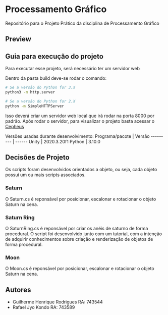 # Processamento Gráfico

Repositório para o Projeto Prático da disciplina de Processamento Gráfico

## Preview

## Guia para execução do projeto

Para executar esse projeto, será necessário ter um servidor web

Dentro da pasta build deve-se rodar o comando:
```bash
# Se a versão do Python for 3.X
python3 -m http.server

# Se a versão do Python for 2.X
python -m SimpleHTTPServer
```

Isso deverá criar um servidor web local que irá rodar na porta 8000 por padrão. 
Após rodar o servidor, para visualizar o projeto basta acessar o [Cepheus](https://localhost:8000)


Versões usadas durante desenvolvimento:
Programa/pacote | Versão
--------- | ------
Unity | 2020.3.20f1
Python | 3.10.0


## Decisões de Projeto

Os scripts foram desenvolvidos orientados a objeto, ou seja, cada objeto possui um ou mais scripts associados.

### Saturn

O Saturn.cs é reponsável por posicionar, escalonar e rotacionar o objeto Saturn na cena.

### Saturn Ring

O SaturnRing.cs é reponsável por criar os anéis de saturno de forma procedural. O script foi desenvolvido junto com um tutorial, com a intenção de adquirir 
conhecimentos sobre criação e renderização de objetos de forma procedural.

### Moon

O Moon.cs é reponsável por posicionar, escalonar e rotacionar o objeto Saturn na cena.

## Autores

- Guilherme Henrique Rodrigues  RA: 743544
- Rafael Jyo Kondo              RA: 743589
